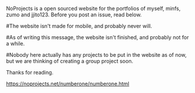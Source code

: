 NoProjects is a open sourced website for the portfolios of myself, minfs, zumo and jjito123.
Before you post an issue, read below.

#The website isn't made for mobile, and probably never will.

#As of writing this message, the website isn't finished, and probably not for a while.

#Nobody here actually has any projects to be put in the website as of now,
but we are thinking of creating a group project soon.


Thanks for reading.








https://noprojects.net/numberone/numberone.html
